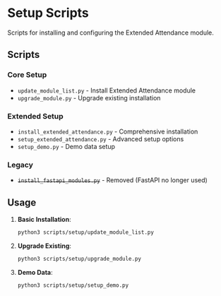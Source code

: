 # Setup Scripts

Scripts for installing and configuring the Extended Attendance module.

## Scripts

### Core Setup
- `update_module_list.py` - Install Extended Attendance module
- `upgrade_module.py` - Upgrade existing installation

### Extended Setup  
- `install_extended_attendance.py` - Comprehensive installation
- `setup_extended_attendance.py` - Advanced setup options
- `setup_demo.py` - Demo data setup

### Legacy
- ~~`install_fastapi_modules.py`~~ - Removed (FastAPI no longer used)

## Usage

1. **Basic Installation**:
   ```bash
   python3 scripts/setup/update_module_list.py
   ```

2. **Upgrade Existing**:
   ```bash
   python3 scripts/setup/upgrade_module.py
   ```

3. **Demo Data**:
   ```bash
   python3 scripts/setup/setup_demo.py
   ```
